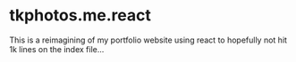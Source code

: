 # tkphotos.me.react
This is a reimagining of my portfolio website using react to hopefully not hit 1k lines on the index file...
